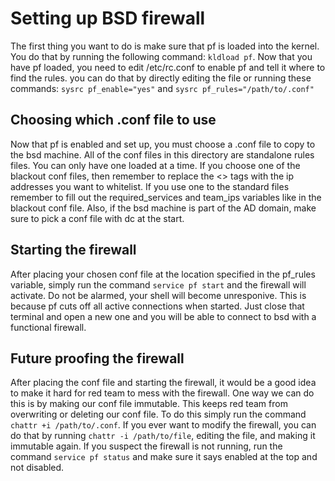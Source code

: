 # Setting up BSD firewall
The first thing you want to do is make sure that pf is loaded into the kernel.  You do that by running the following command: ```kldload pf```.  Now that you have pf loaded, you need to edit /etc/rc.conf to enable pf and tell it where to find the rules.  you can do that by directly editing the file or running these commands: ```sysrc pf_enable="yes"``` and ```sysrc pf_rules="/path/to/.conf"```

## Choosing which .conf file to use
Now that pf is enabled and set up, you must choose a .conf file to copy to the bsd machine.  All of the conf files in this directory are standalone rules files.  You can only have one loaded at a time.  If you choose one of the blackout conf files, then remember to replace the <> tags with the ip addresses you want to whitelist.  If you use one to the standard files remember to fill out the required_services and team_ips variables like in the blackout conf file.  Also, if the bsd machine is part of the AD domain, make sure to pick a conf file with dc at the start.

## Starting the firewall
After placing your chosen conf file at the location specified in the pf_rules variable, simply run the command ```service pf start``` and the firewall will activate.  Do not be alarmed, your shell will become unresponive.  This is because pf cuts off all active connections when started.  Just close that terminal and open a new one and you will be able to connect to bsd with a functional firewall.

## Future proofing the firewall
After placing the conf file and starting the firewall, it would be a good idea to make it hard for red team to mess with the firewall.  One way we can do this is by making our conf file immutable.  This keeps red team from overwriting or deleting our conf file.  To do this simply run the command ```chattr +i /path/to/.conf```.  If you ever want to modify the firewall, you can do that by running ```chattr -i /path/to/file```, editing the file, and making it immutable again.  If you suspect the firewall is not running, run the command ```service pf status``` and make sure it says enabled at the top and not disabled.
